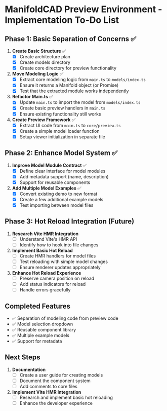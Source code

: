 # ManifoldCAD Preview Environment - Implementation To-Do List

## Phase 1: Basic Separation of Concerns ✅

1. **Create Basic Structure** ✅
   - [x] Create architecture plan
   - [x] Create models directory
   - [x] Create core directory for preview functionality

2. **Move Modeling Logic** ✅
   - [x] Extract core modeling logic from `main.ts` to `models/index.ts`
   - [x] Ensure it returns a Manifold object (or Promise<Manifold>)
   - [x] Test that the extracted module works independently

3. **Refactor Main.ts** ✅
   - [x] Update `main.ts` to import the model from `models/index.ts`
   - [x] Create basic preview handlers in `main.ts`
   - [x] Ensure existing functionality still works

4. **Create Preview Framework** ✅
   - [x] Extract UI code from `main.ts` to `core/preview.ts`
   - [x] Create a simple model loader function
   - [x] Setup viewer initialization in separate file

## Phase 2: Enhance Model System ✅

1. **Improve Model Module Contract** ✅
   - [x] Define clear interface for model modules
   - [x] Add metadata support (name, description)
   - [x] Support for reusable components

2. **Add Multiple Model Examples** ✅
   - [x] Convert existing demo to new format
   - [x] Create a few additional example models
   - [x] Test importing between model files

## Phase 3: Hot Reload Integration (Future)

1. **Research Vite HMR Integration**
   - [ ] Understand Vite's HMR API
   - [ ] Identify how to hook into file changes

2. **Implement Basic Hot Reload**
   - [ ] Create HMR handlers for model files
   - [ ] Test reloading with simple model changes
   - [ ] Ensure renderer updates appropriately

3. **Enhance Hot Reload Experience**
   - [ ] Preserve camera position on reload
   - [ ] Add status indicators for reload
   - [ ] Handle errors gracefully

## Completed Features

- ✅ Separation of modeling code from preview code
- ✅ Model selection dropdown
- ✅ Reusable component library
- ✅ Multiple example models
- ✅ Support for metadata

## Next Steps

1. **Documentation**
   - [ ] Create a user guide for creating models
   - [ ] Document the component system
   - [ ] Add comments to core files

2. **Implement Vite HMR Integration**
   - [ ] Research and implement basic hot reloading
   - [ ] Enhance the developer experience
